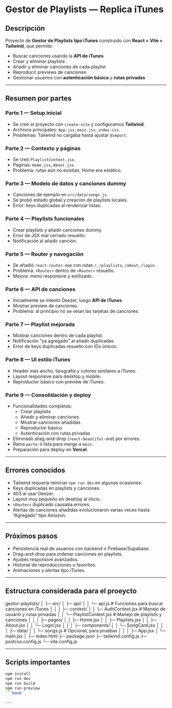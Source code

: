 # Gestor de Playlists — Replica iTunes

## Descripción
Proyecto de **Gestor de Playlists tipo iTunes** construido con **React + Vite + Tailwind**, que permite:
- Buscar canciones usando la **API de iTunes**
- Crear y eliminar playlists
- Añadir y eliminar canciones de cada playlist
- Reproducir previews de canciones
- Gestionar usuarios con **autenticación básica** y **rutas privadas**

---

## Resumen por partes

### Parte 1 — Setup inicial
- Se creó el proyecto con `create-vite` y configuramos **Tailwind**.
- Archivos principales: `App.jsx`, `main.jsx`, `index.css`.
- Problemas: Tailwind no cargaba hasta ajustar `@import`.

### Parte 2 — Contexto y páginas
- Se creó `PlaylistContext.jsx`.
- Páginas: `Home.jsx`, `About.jsx`.
- Problema: rutas aún no existían, Home era estático.

### Parte 3 — Modelo de datos y canciones dummy
- Canciones de ejemplo en `src/data/songs.js`.
- Se probó estado global y creación de playlists locales.
- Error: keys duplicadas al renderizar listas.

### Parte 4 — Playlists funcionales
- Crear playlists y añadir canciones dummy.
- Error de JSX mal cerrado resuelto.
- Notificación al añadir canción.

### Parte 5 — Router y navegación
- Se añadió `react-router-dom` con rutas `/`, `/playlists`, `/about`, `/login`.
- Problema: `<Router>` dentro de `<Router>` resuelto.
- Mejora: menú responsive y estilizado.

### Parte 6 — API de canciones
- Inicialmente se intentó Deezer, luego **API de iTunes**.
- Mostrar preview de canciones.
- Problema: al principio no se veían las tarjetas de canciones.

### Parte 7 — Playlist mejorada
- Mostrar canciones dentro de cada playlist.
- Notificación “ya agregado” al añadir duplicadas.
- Error de keys duplicadas resuelto con IDs únicos.

### Parte 8 — UI estilo iTunes
- Header más ancho, tipografía y colores similares a iTunes.
- Layout responsive para desktop y mobile.
- Reproductor básico con preview de iTunes.

### Parte 9 — Consolidación y deploy
- Funcionalidades completas:
  - Crear playlists
  - Añadir y eliminar canciones
  - Mostrar canciones añadidas
  - Reproductor básico
  - Autenticación con rutas privadas
- Eliminado drag-and-drop (`react-beautiful-dnd`) por errores.
- Rama `parte-9` lista para merge a `main`.
- Preparación para deploy en **Vercel**.

---

## Errores conocidos
- Tailwind requería reiniciar `npm run dev` en algunas ocasiones.
- Keys duplicadas en playlists y canciones.
- 403 al usar Deezer.
- Layout muy pequeño en desktop al inicio.
- `<Router>` duplicado causaba errores.
- Alertas de canciones añadidas evolucionaron varias veces hasta “Agregado” tipo Amazon.

---

## Próximos pasos
- Persistencia real de usuarios con backend o Firebase/Supabase.
- Drag-and-drop para ordenar canciones en playlists.
- Ajustes responsive avanzados.
- Historial de reproducciones o favoritos.
- Animaciones y alertas tipo iTunes.

---

## Estructura considerada para el proeycto

gestor-playlists/
│
├─ src/
│ ├─ api/
│ │ └─ api.js # Funciones para buscar canciones en iTunes
│ │
│ ├─ context/
│ │ ├─ AuthContext.jsx # Manejo de usuario y rutas privadas
│ │ └─ PlaylistContext.jsx # Manejo de playlists y canciones
│ │
│ ├─ pages/
│ │ ├─ Home.jsx
│ │ ├─ Playlists.jsx
│ │ ├─ About.jsx
│ │ └─ Login.jsx
│ │
│ ├─ components/
│ │ └─ SongCard.jsx
│ │
│ ├─ data/
│ │ └─ songs.js # Opcional, para pruebas
│ │
│ ├─ App.jsx
│ └─ main.jsx
│
├─ index.html
├─ package.json
├─ tailwind.config.js
├─ postcss.config.js
└─ vite.config.js

---

## Scripts importantes

```bash
npm install
npm run dev
npm run build
npm run preview
```bash

---

